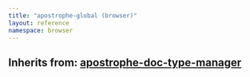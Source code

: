 ```yaml
---
title: "apostrophe-global (browser)"
layout: reference
namespace: browser
---
```

## Inherits from: [apostrophe-doc-type-manager](../apostrophe-doc-type-manager/browser-apostrophe-doc-type-manager.html)

